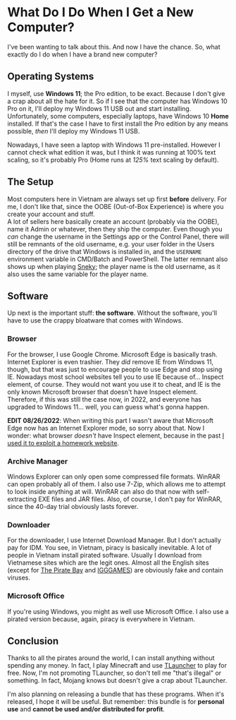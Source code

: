 # What Do I Do When I Get a New Computer?
I've been wanting to talk about this. And now I have the chance. So, what exactly do I do when I have a brand new computer?

## Operating Systems
I myself, use **Windows 11**; the Pro edition, to be exact. Because I don't give a crap about all the hate for it. So if I see that the computer has Windows 10 Pro on it, I'll deploy my Windows 11 USB out and start installing.  
Unfortunately, some computers, especially laptops, have Windows 10 **Home** installed. If that's the case I have to first install the Pro edition by any means possible, *then* I'll deploy my Windows 11 USB.

Nowadays, I have seen a laptop with Windows 11 pre-installed. However I cannot check what edition it was, but I think it was running at 100% text scaling, so it's probably Pro (Home runs at *125%* text scaling by default).

## The Setup
Most computers here in Vietnam are always set up first **before** delivery. For me, I don't like that, since the OOBE (Out-of-Box Experience) is where you create your account and stuff.  
A lot of sellers here basically create an account (probably via the OOBE), name it Admin or whatever, then they ship the computer. Even though you *can* change the username in the Settings app or the Control Panel, there will still be remnants of the old username, e.g. your user folder in the Users directory of the drive that Windows is installed in, and the `USERNAME` environment variable in CMD/Batch and PowerShell. The latter remnant also shows up when playing [Sneky](https://github.com/gamingwithevets/sneky); the player name is the old username, as it also uses the same variable for the player name.

## Software
Up next is the important stuff: **the software**. Without the software, you'll have to use the crappy bloatware that comes with Windows.

### Browser
For the browser, I use Google Chrome. Microsoft Edge is basically trash. Internet Explorer is even trashier. They *did* remove IE from Windows 11, though, but that was just to encourage people to use Edge and stop using IE. Nowadays most school websites tell you to use IE because of... Inspect element, of course. They would not want you use it to cheat, and IE is the only known Microsoft browser that doesn't have Inspect element. Therefore, if this was still the case now, in 2022, and everyone has upgraded to Windows 11... well, you can guess what's gonna happen.

**EDIT 08/26/2022**: When writing this part I wasn't aware that Microsoft Edge now has an Internet Explorer mode, so sorry about that. Now I wonder: what browser *doesn't* have Inspect element, because in the past [I used it to exploit a homework website](https://drive.google.com/drive/u/0/folders/1MGd98TLwnsbhJFPthxWPYUI-vqMq-uJ6).

### Archive Manager
Windows Explorer can only open some compressed file formats. WinRAR can open probably all of them. I also use 7-Zip, which allows me to attempt to look inside anything at will. WinRAR can also do that now with self-extracting EXE files and JAR files. Also, of course, I don't pay for WinRAR, since the 40-day trial obviously lasts forever.

### Downloader
For the downloader, I use Internet Download Manager. But I don't actually pay for IDM. You see, in Vietnam, piracy is basically inevitable. A lot of people in Vietnam install pirated software. Usually I download from Vietnamese sites which are the legit ones. Almost all the English sites (except for [The Pirate Bay](https://thepiratebay.org/) and [IGGGAMES](https://igg-games.com/)) are obviously fake and contain viruses.

### Microsoft Office
If you're using Windows, you might as well use Microsoft Office. I also use a pirated version because, again, piracy is everywhere in Vietnam.

## Conclusion
Thanks to all the pirates around the world, I can install anything without spending any money. In fact, I play Minecraft and use [TLauncher](https://tlauncher.org/en/) to play for free. Now, I'm not promoting TLauncher, so don't tell me "that's illegal" or something. In fact, Mojang knows but doesn't give a crap about TLauncher.

I'm also planning on releasing a bundle that has these programs. When it's released, I hope it will be useful. But remember: this bundle is for **personal use** and **cannot be used and/or distributed for profit**.

